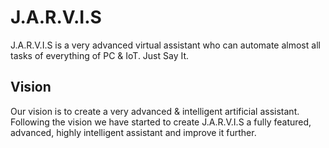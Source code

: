 # J.A.R.V.I.S

J.A.R.V.I.S is a very advanced virtual assistant who can automate almost all tasks of everything of PC &amp; IoT. Just
Say It.

## Vision

Our vision is to create a very advanced & intelligent artificial assistant. Following the vision we have started to
create J.A.R.V.I.S a fully featured, advanced, highly intelligent assistant and improve it further.



